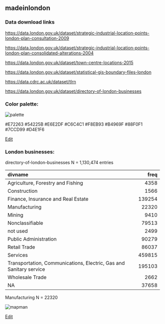 ## madeinlondon


### Data download links

https://data.london.gov.uk/dataset/strategic-industrial-location-points-london-plan-consultation-2009

https://data.london.gov.uk/dataset/strategic-industrial-location-points-london-plan-consolidated-alterations-2004

https://data.london.gov.uk/dataset/town-centre-locations-2015

https://data.london.gov.uk/dataset/statistical-gis-boundary-files-london

https://data.cdrc.ac.uk/dataset/tlrn

https://data.london.gov.uk/dataset/directory-of-london-businesses


### Color palette:

![palette](https://github.com/npalomin/madeinlondon/blob/master/color%20palette.png)

#E72263
#54225B
#E6E2DF
#C6C4C1
#F8EB93
#B4969F
#88F0F1
#7CCD99
#D4E1F6

<a href="https://www.draw.io/?mode=github#Hnpalomin%2Fmadeinlondon%2Fmaster%2Fcolor%20palette.png">Edit</a>

### London businesses:

directory-of-london-businesses N = 1,130,474 entries

|divname                                                            |   freq|
|:------------------------------------------------------------------|------:|
|Agriculture, Forestry and Fishing                                  |   4358|
|Construction                                                       |   1566|
|Finance, Insurance and Real Estate                                 | 139254|
|Manufacturing                                                      |  22320|
|Mining                                                             |   9410|
|Nonclassifiable                                                    |  79513|
|not used                                                           |   2499|
|Public Administration                                              |  90279|
|Retail Trade                                                       |  86037|
|Services                                                           | 459815|
|Transportation, Communications, Electric, Gas and Sanitary service | 195103|
|Wholesale Trade                                                    |   2662|
|NA                                                                 |  37658|                                    

Manufacturing  N = 22320

![mapman](https://github.com/npalomin/madeinlondon/blob/master/map_man.png)

<a href="https://www.draw.io/?lightbox=1&highlight=0000ff&edit=_blank&layers=1&nav=1&title=map_man.png#Uhttps%3A%2F%2Fraw.githubusercontent.com%2Fnpalomin%2Fmadeinlondon%2Fmaster%2Fmap_man.png">Edit</a>
